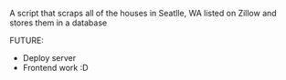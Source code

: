 A script that scraps all of the houses in Seatlle, WA listed on Zillow and stores them in a database

FUTURE:
- Deploy server
- Frontend work :D

